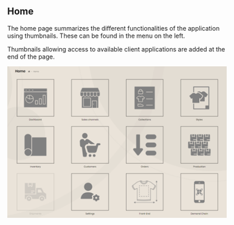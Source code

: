## Home

The home page summarizes the different functionalities of the application using thumbnails. These can be found in the menu on the left.

Thumbnails allowing access to available client applications are added at the end of the page.

<img src="../Images/Overview/Home.png" alt="Home" />
